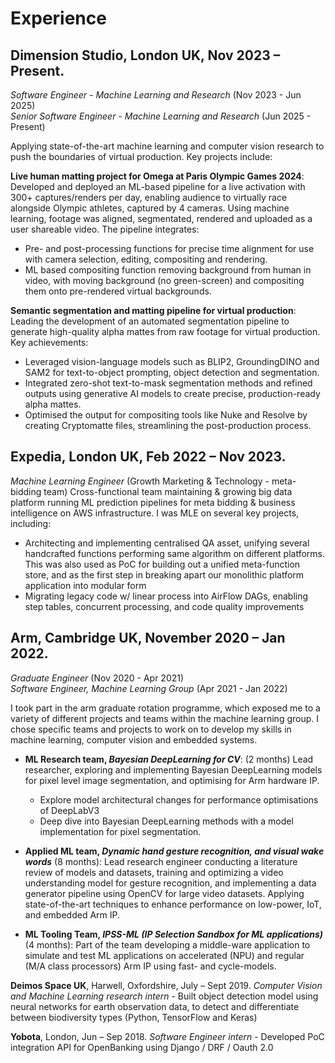 # Experience

## Dimension Studio, London UK, Nov 2023 – Present. 

*Software Engineer - Machine Learning and Research* (Nov 2023 - Jun
2025)  
*Senior Software Engineer - Machine Learning and Research* (Jun 2025 -
Present)

Applying state-of-the-art machine learning and computer vision research
to push the boundaries of virtual production. Key projects include:

**Live human matting project for Omega at Paris Olympic Games 2024**:
Developed and deployed an ML-based pipeline for a live activation with
300+ captures/renders per day, enabling audience to virtually race
alongside Olympic athletes, captured by 4 cameras. Using machine
learning, footage was aligned, segmentated, rendered and uploaded as a
user shareable video. The pipeline integrates:

- Pre- and post-processing functions for precise time alignment for use
  with camera selection, editing, compositing and rendering.
- ML based compositing function removing background from human in video,
  with moving background (no green-screen) and compositing them onto
  pre-rendered virtual backgrounds.

**Semantic segmentation and matting pipeline for virtual production**:
Leading the development of an automated segmentation pipeline to
generate high-quality alpha mattes from raw footage for virtual
production. Key achievements:

- Leveraged vision-language models such as BLIP2, GroundingDINO and SAM2
  for text-to-object prompting, object detection and segmentation.
- Integrated zero-shot text-to-mask segmentation methods and refined
  outputs using generative AI models to create precise, production-ready
  alpha mattes.
- Optimised the output for compositing tools like Nuke and Resolve by
  creating Cryptomatte files, streamlining the post-production process.

## **Expedia**, London UK, Feb 2022 – Nov 2023. 

*Machine Learning Engineer* (Growth Marketing & Technology -
meta-bidding team) Cross-functional team maintaining & growing big data
platform running ML prediction pipelines for meta bidding & business
intelligence on AWS infrastructure. I was MLE on several key projects,
including:

- Architecting and implementing centralised QA asset, unifying several
  handcrafted functions performing same algorithm on different
  platforms. This was also used as PoC for building out a unified
  meta-function store, and as the first step in breaking apart our
  monolithic platform application into modular form
- Migrating legacy code w/ linear process into AirFlow DAGs, enabling
  step tables, concurrent processing, and code quality improvements

## **Arm**, Cambridge UK, November 2020 – Jan 2022. 

*Graduate Engineer* (Nov 2020 - Apr 2021)  
*Software Engineer, Machine Learning Group* (Apr 2021 - Jan 2022)

I took part in the arm graduate rotation programme, which exposed me to
a variety of different projects and teams within the machine learning
group. I chose specific teams and projects to work on to develop my
skills in machine learning, computer vision and embedded systems.

- **ML Research team, *Bayesian DeepLearning for CV***: (2 months) Lead
  researcher, exploring and implementing Bayesian DeepLearning models
  for pixel level image segmentation, and optimising for Arm hardware
  IP.

  - Explore model architectural changes for performance optimisations of
    DeepLabV3
  - Deep dive into Bayesian DeepLearning methods with a model
    implementation for pixel segmentation.

- **Applied ML team, *Dynamic hand gesture recognition, and visual wake
  words*** (8 months): Lead research engineer conducting a literature
  review of models and datasets, training and optimizing a video
  understanding model for gesture recognition, and implementing a data
  generator pipeline using OpenCV for large video datasets. Applying
  state-of-the-art techniques to enhance performance on low-power, IoT,
  and embedded Arm IP.

- **ML Tooling Team, *IPSS-ML (IP Selection Sandbox for ML
  applications)*** (4 months): Part of the team developing a middle-ware
  application to simulate and test ML applications on accelerated (NPU)
  and regular (M/A class processors) Arm IP using fast- and
  cycle-models.

**Deimos Space UK**, Harwell, Oxfordshire, July – Sept 2019. *Computer
Vision and Machine Learning research intern* - Built object detection
model using neural networks for earth observation data, to detect and
differentiate between biodiversity types (Python, TensorFlow and Keras)

**Yobota**, London, Jun – Sep 2018. *Software Engineer intern* -
Developed PoC integration API for OpenBanking using Django / DRF / Oauth
2.0
